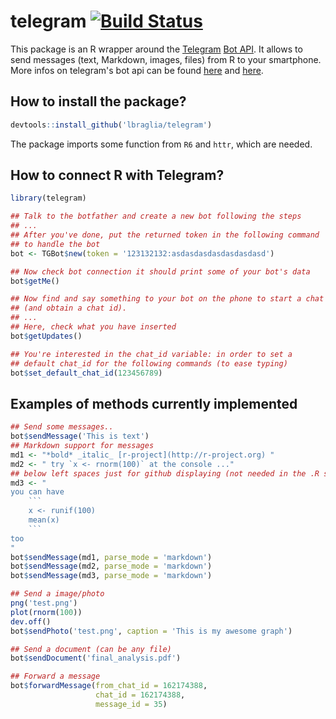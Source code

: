 telegram [![Build Status](https://travis-ci.org/lbraglia/telegram.svg)](https://travis-ci.org/lbraglia/telegram)
========

This package is an R wrapper around the
[Telegram](https://telegram.org/) [Bot
API](https://core.telegram.org/bots/api). It allows to send messages
(text, Markdown, images, files) from R to your smartphone.  More infos
on telegram's bot api can be found
[here](https://core.telegram.org/bots) and
[here](https://core.telegram.org/bots/api).

## How to install the package?
```r
devtools::install_github('lbraglia/telegram')
```
The package imports some function from `R6` and `httr`, which are needed.

## How to connect R with Telegram?

```r
library(telegram)

## Talk to the botfather and create a new bot following the steps
## ...
## After you've done, put the returned token in the following command
## to handle the bot
bot <- TGBot$new(token = '123132132:asdasdasdasdasdasdasd')

## Now check bot connection it should print some of your bot's data
bot$getMe()

## Now find and say something to your bot on the phone to start a chat
## (and obtain a chat id).
## ...
## Here, check what you have inserted
bot$getUpdates()

## You're interested in the chat_id variable: in order to set a
## default chat_id for the following commands (to ease typing)
bot$set_default_chat_id(123456789)
```

## Examples of methods currently implemented

```r
## Send some messages..
bot$sendMessage('This is text')
## Markdown support for messages
md1 <- "*bold* _italic_ [r-project](http://r-project.org) "
md2 <- " try `x <- rnorm(100)` at the console ..."
## below left spaces just for github displaying (not needed in the .R src)
md3 <- "
you can have
    ``` 
    x <- runif(100)
    mean(x)
    ```
too
" 
bot$sendMessage(md1, parse_mode = 'markdown')
bot$sendMessage(md2, parse_mode = 'markdown')
bot$sendMessage(md3, parse_mode = 'markdown')

## Send a image/photo
png('test.png')
plot(rnorm(100))
dev.off()
bot$sendPhoto('test.png', caption = 'This is my awesome graph')

## Send a document (can be any file)
bot$sendDocument('final_analysis.pdf')

## Forward a message
bot$forwardMessage(from_chat_id = 162174388,
                   chat_id = 162174388,
                   message_id = 35)
```
